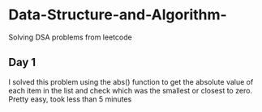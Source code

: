 # Data-Structure-and-Algorithm-
Solving DSA problems from leetcode
## Day 1
I solved this problem using the abs() function to get the absolute value of each item in the list and check which was the smallest or closest to zero. Pretty easy, took less than 5 minutes
